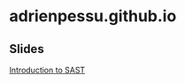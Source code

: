 # adrienpessu.github.io

## Slides

[Introduction to SAST](https://adrienpessu.github.io/slides/introduction_to_SAST/)
